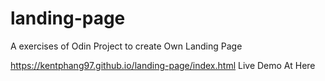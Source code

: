 # landing-page
A exercises of Odin Project to create Own Landing Page


https://kentphang97.github.io/landing-page/index.html Live Demo At Here
